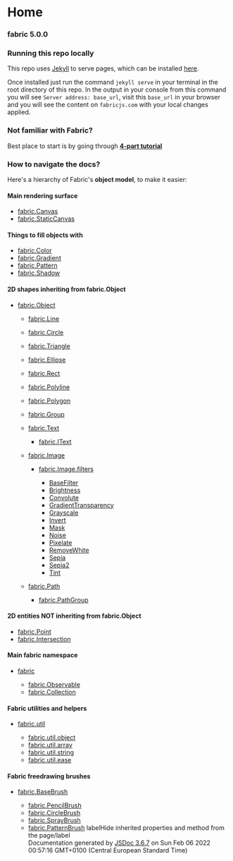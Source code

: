 # Home

### fabric 5.0.0

### Running this repo locally

This repo uses [Jekyll](http://jekyllrb.com/) to serve pages, which can be installed [here](http://jekyllrb.com/docs/installation/#install-with-rubygems).

Once installed just run the command `jekyll serve` in your terminal in the root directory of this repo. In the output in your console from this command you will see `Server address: base_url`, visit this `base_url` in your browser and you will see the content on `fabricjs.com` with your local changes applied.

### Not familiar with Fabric?

Best place to start is by going through **[4-part tutorial](/articles)**

### How to navigate the docs?

Here's a hierarchy of Fabric's **object model**, to make it easier:

#### Main rendering surface

* [fabric.Canvas](/docs/fabric.Canvas.html)
* [fabric.StaticCanvas](/docs/fabric.StaticCanvas.html)

#### Things to fill objects with

* [fabric.Color](/docs/fabric.Color.html)
* [fabric.Gradient](/docs/fabric.Gradient.html)
* [fabric.Pattern](/docs/fabric.Pattern.html)
* [fabric.Shadow](/docs/fabric.Shadow.html)

#### 2D shapes inheriting from fabric.Object

* [fabric.Object](/docs/fabric.Object.html)

  * [fabric.Line](/docs/fabric.Line.html)
  * [fabric.Circle](/docs/fabric.Circle.html)
  * [fabric.Triangle](/docs/fabric.Triangle.html)
  * [fabric.Ellipse](/docs/fabric.Triangle.html)
  * [fabric.Rect](/docs/fabric.Rect.html)
  * [fabric.Polyline](/docs/fabric.Polyline.html)
  * [fabric.Polygon](/docs/fabric.Polygon.html)
  * [fabric.Group](/docs/fabric.Group.html)
  * [fabric.Text](/docs/fabric.Text.html)

    * [fabric.IText](/docs/fabric.IText.html)
  * [fabric.Image](/docs/fabric.Image.html)

    * [fabric.Image.filters](/docs/fabric.Image.filters.html)

      * [BaseFilter](/docs/fabric.Image.filters.BaseFilter.html)
      * [Brightness](/docs/fabric.Image.filters.Brightness.html)
      * [Convolute](/docs/fabric.Image.filters.Convolute.html)
      * [GradientTransparency](/docs/fabric.Image.filters.GradientTransparency.html)
      * [Grayscale](/docs/fabric.Image.filters.Grayscale.html)
      * [Invert](/docs/fabric.Image.filters.Invert.html)
      * [Mask](/docs/fabric.Image.filters.Mask.html)
      * [Noise](/docs/fabric.Image.filters.Noise.html)
      * [Pixelate](/docs/fabric.Image.filters.Pixelate.html)
      * [RemoveWhite](/docs/fabric.Image.filters.RemoveWhite.html)
      * [Sepia](/docs/fabric.Image.filters.Sepia.html)
      * [Sepia2](/docs/fabric.Image.filters.Sepia2.html)
      * [Tint](/docs/fabric.Image.filters.Tint.html)
  * [fabric.Path](/docs/fabric.Path.html)

    * [fabric.PathGroup](/docs/fabric.PathGroup.html)

#### 2D entities NOT inheriting from fabric.Object

* [fabric.Point](/docs/fabric.Point.html)
* [fabric.Intersection](/docs/fabric.Intersection.html)

#### Main fabric namespace

* [fabric](/docs/fabric.html)

  * [fabric.Observable](/docs/fabric.Observable.html)
  * [fabric.Collection](/docs/fabric.Collection.html)

#### Fabric utilities and helpers

* [fabric.util](/docs/fabric.util.html)

  * [fabric.util.object](/docs/fabric.util.object.html)
  * [fabric.util.array](/docs/fabric.util.array.html)
  * [fabric.util.string](/docs/fabric.util.string.html)
  * [fabric.util.ease](/docs/fabric.util.ease.html)

#### Fabric freedrawing brushes

* [fabric.BaseBrush](/docs/fabric.BaseBrush.html)

  * [fabric.PencilBrush](/docs/fabric.PencilBrush.html)
  * [fabric.CircleBrush](/docs/fabric.CircleBrush.html)
  * [fabric.SprayBrush](/docs/fabric.SprayBrush.html)
  * [fabric.PatternBrush](/docs/fabric.PatternBrush.html)
labelHide inherited properties and method from the page/label  
Documentation generated by [JSDoc 3.6.7](https://github.com/jsdoc3/jsdoc) on Sun Feb 06 2022 00:57:16 GMT+0100 (Central European Standard Time)